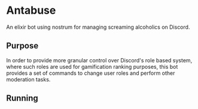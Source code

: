 # Antabuse #

An elixir bot using nostrum for managing screaming alcoholics on Discord.

## Purpose ##

In order to provide more granular control over Discord's role based system, where
such roles are used for gamification ranking purposes, this bot provides a set
of commands to change user roles and perform other moderation tasks.

## Running ##
